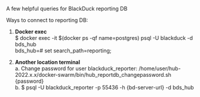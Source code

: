 A few helpful queries for BlackDuck reporting DB

Ways to connect to reporting DB:  

1. **Docker exec**   
$ docker exec -it $(docker ps -qf name=postgres) psql -U blackduck -d bds_hub  
bds_hub=# set search_path=reporting;  
  
2. **Another location terminal**  
a. Change password for user blackduck_reporter: /home/user/hub-2022.x.x/docker-swarm/bin/hub_reportdb_changepassword.sh {password}   
b. $ psql -U blackduck_reporter -p 55436 -h {bd-server-url} -d bds_hub

